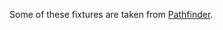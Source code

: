 Some of these fixtures are taken from [Pathfinder](https://github.com/eqlabs/pathfinder/tree/main/crates/gateway-test-fixtures).
